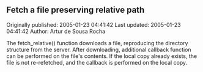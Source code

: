 ## Fetch a file preserving relative path

Originally published: 2005-01-23 04:41:42
Last updated: 2005-01-23 04:41:42
Author: Artur de Sousa Rocha

The fetch_relative() function downloads a file, reproducing the directory structure from the server. After downloading, additional callback function can be performed on the file's contents. If the local copy already exists, the file is not re-refetched, and the callback is performed on the local copy.